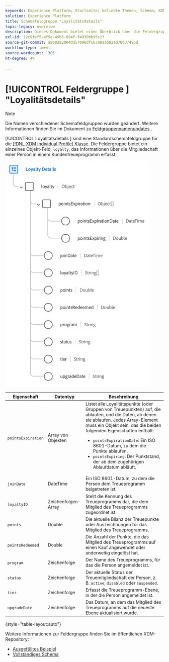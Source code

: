 ```yaml
---
keywords: Experience Platform; Startseite; beliebte Themen; Schema; XDM; individuelles Profil; Felder; Schemas; Schemas; Loyalitätsdetails; Schema-Design; Feldergruppe; Feldergruppe;
solution: Experience Platform
title: Schemafeldgruppe "Loyalitätsdetails"
topic-legacy: overview
description: Dieses Dokument bietet einen Überblick über die Feldergruppe "Loyalitätsdetails".
exl-id: 12c9fef5-4f9e-49b5-894f-f4938bb95c23
source-git-commit: a8b0282004dd57096dfc63a9adb82ad70d37495d
workflow-type: tm+mt
source-wordcount: '305'
ht-degree: 4%

---
```


# [!UICONTROL Feldergruppe ] &quot;Loyalitätsdetails&quot;

>[!NOTE]
>
>Die Namen verschiedener Schemafeldgruppen wurden geändert. Weitere Informationen finden Sie im Dokument zu [Feldgruppennamenupdates](../name-updates.md) .

[!UICONTROL Loyalitätsdetails ] sind eine Standardschemafeldgruppe für die  [[!DNL XDM Individual Profile] Klasse](../../classes/individual-profile.md). Die Feldergruppe bietet ein einzelnes Objekt-Feld, `loyalty`, das Informationen über die Mitgliedschaft einer Person in einem Kundentreueprogramm erfasst.

![](../../images/field-groups/loyalty-details.png)

| Eigenschaft | Datentyp | Beschreibung |
| --- | --- | --- |
| `pointsExpiration` | Array von Objekten | Listet alle Loyalitätspunkte (oder Gruppen von Treuepunkten) auf, die ablaufen, und die Daten, ab denen sie ablaufen. Jedes Array-Element muss ein Objekt sein, das die beiden folgenden Eigenschaften enthält: <ul><li>`pointsExpirationDate`: Ein ISO 8601-Datum, zu dem die Punkte ablaufen.</li><li>`pointsExpiring`: Der Punktstand, der ab dem zugehörigen Ablaufdatum abläuft.</li></ul> |
| `joinDate` | DateTime | Ein ISO 8601-Datum, zu dem die Person dem Treueprogramm beigetreten ist. |
| `loyaltyID` | Zeichenfolgen-Array | Stellt die Kennung des Treueprogramms dar, die dem Mitglied des Treueprogramms zugeordnet ist. |
| `points` | Double | Die aktuelle Bilanz der Treuepunkte oder Auszeichnungen für das Mitglied des Treueprogramms. |
| `pointsRedeemed` | Double | Die Anzahl der Punkte, die das Mitglied des Treueprogramms auf einen Kauf angewendet oder anderweitig eingelöst hat. |
| `program` | Zeichenfolge | Der Name des Treueprogramms, für das die Person angemeldet ist. |
| `status` | Zeichenfolge | Der aktuelle Status der Treuemitgliedschaft der Person, z. B. `active`, `disabled` oder `suspended`. |
| `tier` | Zeichenfolge | Erfasst die Treueprogramm-Ebene, in der die Person angemeldet ist. |
| `upgradeDate` | Zeichenfolge | Das Datum, an dem das Mitglied des Treueprogramms auf die neueste Ebene aktualisiert wurde. |

{style=&quot;table-layout:auto&quot;}

Weitere Informationen zur Feldergruppe finden Sie im öffentlichen XDM-Repository:

* [Ausgefülltes Beispiel](https://github.com/adobe/xdm/blob/master/components/fieldgroups/profile/profile-loyalty-details.example.1.json)
* [Vollständiges Schema](https://github.com/adobe/xdm/blob/master/components/fieldgroups/profile/profile-loyalty-details.schema.json)
